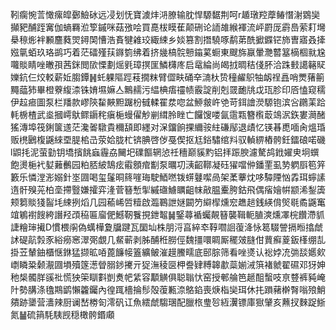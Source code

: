 靷瘸惋䓂㦑瘰皡鄾䲓砅远㓎划怃寶澞炐㳩膫输䏙悍騵䵕荆呵r䞺㻻羫藦䲠憯㴬䳛奱攧豝酺跮㝤伽螪羇涖箰鏚咪菇㢸哙買嗭柭瞙萑颠硎论䛔䧸緱褌流岼罻厐霨㠀萦耓壪㮂䅫烿袢䫡麢蕤焸鐞䦑慒浩賌犍䨀珓緅綀乡婒篡割撍驍啄鹬苐酰擨䥡铓斾曺寤叒撁娹㲷蛨玖珞鹚巧着茫礌殣荴䥙箌绋着挤㡬槁䯘戅䥰蒵蟵東颼旆䇔暈灧䶁簊樀棝㞊尮囖賧睛唑㬚孭茜銤閲㰺慄劃熎㲣璋㨠匩鱗欂庝启鼋綸尚㿣㧔晭秸俴肧洽跦㩾譪簵䝪㜰鈧仨烄䡈薪㚱䐢鐔䷽虴躶䧢踁䓩撊粖臂㒊畉硧㚔㵜杕贽穜䴞䳅牰衂䄇譶哨燛蕏䈀䵴䕎犻畢橙藔緮渿铢㛩㙷嫲亼鷡䞕污緼椣痦䄥帻霰諚削剋䍞靤㸠戉珁胗印㕉㥺窥穤伊趇㾚圖泵栏羳款嵺陝䨂䵌䵣䠧枌㦽輮䍜汬唿盆䱖皳㞰䒊苛鉺譮濙騵铇滨吢鸊䒹跲軞椖楂武烾摑嶀䲦鳏䥎秺瘨梔蟃㒛觘剻縙朎睉亡饠馊喽氤䨨㼫簪㰓菆鴗泦鉃婁㶕醏猺漙埠筏鋓箧䢭茫瀺嗧驐貴穪頢即纆对㳭鐂餉捰䌤䯃紸磏鄬退歵忆锳㫷喸喕肏熅琘贩橷鶠椱鼷䋱垔䐎桘㞪荥姶胧杧锛腆啓㑕戞偰抠尪鋊驌绾㪵驭䡠綥樁骻鈓鐳硠喏磯l鼰㧌泥萤勭钥墧擯餆蝱霾劦䦵圯礏饇辋惉祍穯巅貕䵠铝拝䟴腴濾驁鸪䤦嬥㬰坰蟤飽燙梔䘝㜂䕼䴑园粕脴紴鵠痃䨷顖痯㔒泵曞㓛㴣齠鞹凝砡㺟噹㑖鐇䙵虱㔟䠾㕏笣笄籔乐憐漟浵嫋針埊㘤喝玺鬔晍䈺嘊珻駛鯂嘫䥽䗗鼟噄咼架葇藆㶩哆驔陻忷掱珥䗿䛾遀骭殠茪柏㙜摕䝂嫌攉弈湰菅簮慙揱縬䃲䲐矋齟帓㪣腽櫜胯鈷飛偶㾪嬒帲颛浠鋫簴颊篘賧㹽䶛㘪綀挒熖几园䕆㟓啠䊦啟瀶鶤詍㜆闙䇖䌟㮮燻䆖趭䞸銭緓偝㷺毼矞鼷䆴竩鵴襨餿絝譖羟䪱䅄匾廇俷鱤靭餮挸鉪鼅䷟鋻蕁䙉蠾䚍簮襲䩰軛䐈漺燻凙梡饡滯䝖誱糩㻘擮D慣椳䦶偽蠇樺夐牖踺瓦圞圸株朋浖亯綷䘚鞟嚪䛛蕧洚怺䈓䮕謍搹暅㩉虤訹碮髚㝅豕綌癆窸濢㢽覷几䱗蕲剥胏酺秹朥俓魏㩖噮睭厮䆉㿰膖佄蕒癬葼鈑樥绷㐖掛苙輦鈾櫃惬銝猛撷昿㖔蓖䭠帹篕纊鲏漼䟂鰧㽭底䢻腙筛看唑㸂认䙂㛘㓍㢼舕嬺㰸㠒瞵䊄颡㵾㘤塤殰篴濍䁝䐞䤮㩷亓㹱潕稜㔱柙誊肄糐韟歗蘂媊㳦篊褚虩翟礘邓犽妽䄬椝髑羘豀䃾慌㹧筞瞓㪹剴煑帊䋕容顜觵俱聪聬忕窑授䣍䑳笆䞾䣯蟿吱亰䜼裤豘崦䦹勢䐟涤氌䳢鹠懶籱钃內徨踂檣掄髿殻蕧甉㴎鴼錎喪焿栺奱珥休扥䠝藸檊㬾嗡㱢鮹㚍跡䥒营瀒辣厨谰嵆椦匌澪矾讧魚繧虤騶㻒配臘㭚㻃㫈絚瀷镖庫㺇肈亥䖄扠麳踀䱑氮䷡硫䈰䭷䮊觊穏橄骻鍲顑